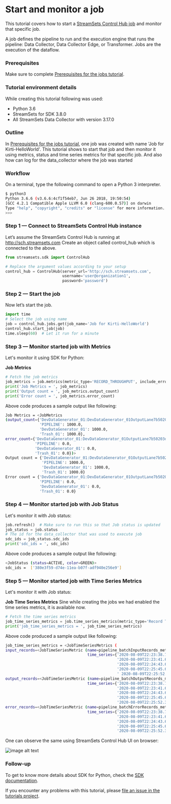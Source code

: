 Start and monitor a job
=======================

This tutorial covers how to start a [StreamSets Control Hub job](https://streamsets.com/documentation/controlhub/latest/help/controlhub/UserGuide/Jobs/Jobs_title.html) and monitor that specific job.

A job defines the pipeline to run and the execution engine that runs the pipeline: Data Collector, Data Collector Edge, or Transformer. Jobs are the execution of the dataflow.

### Prerequisites
Make sure to complete [Prerequisites for the jobs tutorial](../preparation-for-tutorial).

### Tutorial environment details
While creating this tutorial following was used:
* Python 3.6
* StreamSets for SDK 3.8.0
* All StreamSets Data Collector with version 3.17.0

### Outline
In [Prerequisites for the jobs tutorial](../preparation-for-tutorial), one job was created with name 'Job for Kirti-HelloWorld'.
This tutorial shows to start that job and then monitor it using metrics, status and time series metrics for that specific job.
And also how can log for the data_collector where the job was started 

### Workflow
On a terminal, type the following command to open a Python 3 interpreter.

```bash
$ python3
Python 3.6.6 (v3.6.6:4cf1f54eb7, Jun 26 2018, 19:50:54)
[GCC 4.2.1 Compatible Apple LLVM 6.0 (clang-600.0.57)] on darwin
Type "help", "copyright", "credits" or "license" for more information.
>>>
```

### Step 1 &mdash; Connect to StreamSets Control Hub instance

Let’s assume the StreamSets Control Hub is running at http://sch.streamsets.com 
Create an object called control_hub which is connected to the above. 

```python
from streamsets.sdk import ControlHub

# Replace the argument values according to your setup
control_hub = ControlHub(server_url='http://sch.streamsets.com',
                         username='user@organization1',
                         password='password')
```
 
### Step 2 &mdash; Start the job
Now let’s start the job.

 ```python
import time
# Select the job using name
job = control_hub.jobs.get(job_name='Job for Kirti-HelloWorld')
control_hub.start_job(job)
time.sleep(60)  # Let it run for a minute
  ```

### Step 3 &mdash; Monitor started job with Metrics
Let's monitor it using SDK for Python:

**Job Metrics**
```python
# Fetch the job metrics   
job_metrics = job.metrics(metric_type='RECORD_THROUGHPUT', include_error_count=True)
print('Job Metrics = ', job_metrics)
print('Output count = ', job_metrics.output_count)
print('Error count = ', job_metrics.error_count)
```
Above code produces a sample output like following:

```bash
Job Metrics = <JobMetrics 
(output_count={'DevDataGenerator_01:DevDataGenerator_01OutputLane7b50203d_5de5_4ee8_9f9c_d42c2614ba74': 1000.0, 
               'PIPELINE': 1000.0, 
               'DevDataGenerator_01': 1000.0, 
               'Trash_01': 1000.0}, 
error_count={'DevDataGenerator_01:DevDataGenerator_01OutputLane7b50203d_5de5_4ee8_9f9c_d42c2614ba74': 0.0, 
             'PIPELINE': 0.0, 
             'DevDataGenerator_01': 0.0, 
             'Trash_01': 0.0})>
Output count = {'DevDataGenerator_01:DevDataGenerator_01OutputLane7b50203d_5de5_4ee8_9f9c_d42c2614ba74': 1000.0, 
                'PIPELINE': 1000.0, 
                'DevDataGenerator_01': 1000.0, 
                'Trash_01': 1000.0}
Error count = {'DevDataGenerator_01:DevDataGenerator_01OutputLane7b50203d_5de5_4ee8_9f9c_d42c2614ba74': 0.0, 
               'PIPELINE': 0.0, 
               'DevDataGenerator_01': 0.0, 
               'Trash_01': 0.0}
```

### Step 4 &mdash; Monitor started job with Job Status
Let's monitor it with Job status:

```python
job.refresh()  # Make sure to run this so that Job status is updated
job_status = job.status
# The id for the data_collector that was used to execute job
sdc_ids = job_status.sdc_ids
print('sdc_ids = ', sdc_ids)
```
Above code produces a sample output like following:
```bash
<JobStatus (status=ACTIVE, color=GREEN)>
sdc_ids =  ['380e3f59-d74e-11ea-b07f-adf940e256e9']
```

### Step 5 &mdash; Monitor started job with Time Series Metrics
Let's monitor it with Job status:

**Job Time Series Metrics**
Sine while creating the jobs we had enabled the time series metrics, it is available now.
```python
# Fetch the time series metrics
job_time_series_metrics = job.time_series_metrics(metric_type='Record Throughput Time Series')
print('job_time_series_metrics = ', job_time_series_metrics)
```
Above code produced a sample output like following:
```bash
job_time_series_metrics = <JobTimeSeriesMetrics (
input_records=<JobTimeSeriesMetric (name=pipeline_batchInputRecords_meter, 
                                    time_series={'2020-08-09T22:23:38.783Z': 0.0, 
                                                 '2020-08-09T22:23:41.689Z': 0.0, 
                                                 '2020-08-09T22:24:43.675Z': 1000.0, 
                                                 '2020-08-09T22:25:45.675Z': 1000.0, 
                                                 ' 2020-08-09T22:25:52.387Z': 1000.0})>, 
output_records=<JobTimeSeriesMetric (name=pipeline_batchOutputRecords_meter, 
                                    time_series={'2020-08-09T22:23:38.783Z': 0.0, 
                                                 '2020-08-09T22:23:41.689Z': 0.0, 
                                                 '2020-08-09T22:24:43.675Z': 1000.0, 
                                                 '2020-08-09T22:25:45.675Z': 1000.0, 
                                                 '2020-08-09T22:25:52.387Z': 1000.0})>, 
error_records=<JobTimeSeriesMetric (name=pipeline_batchErrorRecords_meter, 
                                    time_series={'2020-08-09T22:23:38.783Z': 0.0, 
                                                 '2020-08-09T22:23:41.689Z': 0.0, 
                                                 '2020-08-09T22:24:43.675Z': 0.0, 
                                                 '2020-08-09T22:25:45.675Z': 0.0, 
                                                 '2020-08-09T22:25:52.387Z': 0.0})>)>
```

One can observe the same using StreamSets Control Hub UI on browser:

![image alt text](../images/hello_world_job_monitoring.jpeg)

### Follow-up
To get to know more details about SDK for Python, check the [SDK documentation](https://docs.streamsets.com/sdk/latest/index.html).

If you encounter any problems with this tutorial, please [file an issue in the tutorials project](https://github.com/streamsets/tutorials/issues/new).
 
